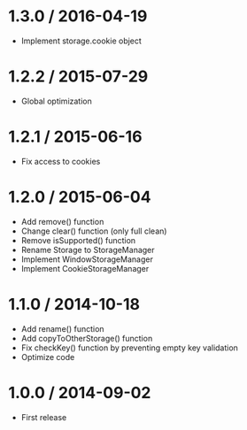 # 1.3.0 / 2016-04-19
* Implement storage.cookie object

# 1.2.2 / 2015-07-29
* Global optimization

# 1.2.1 / 2015-06-16
* Fix access to cookies

# 1.2.0 / 2015-06-04
* Add remove() function
* Change clear() function (only full clean)
* Remove isSupported() function
* Rename Storage to StorageManager
* Implement WindowStorageManager
* Implement CookieStorageManager

# 1.1.0 / 2014-10-18
* Add rename() function
* Add copyToOtherStorage() function
* Fix checkKey() function by preventing empty key validation
* Optimize code

# 1.0.0 / 2014-09-02
* First release
